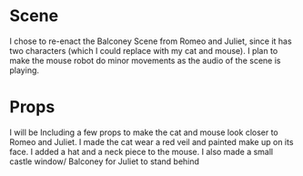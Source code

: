 # Scene
I chose to re-enact the Balconey Scene from Romeo and Juliet, since it has two characters (which I could replace with my cat and mouse). I plan to make the mouse robot do minor movements as the audio of the scene is playing.
# Props
I will be Including a few props to make the cat and mouse look closer to Romeo and Juliet. I made the cat wear a red veil and painted make up on its face. I added a hat and a neck piece to the mouse.
I also made a small castle window/ Balconey for Juliet to stand behind
